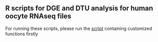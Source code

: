 ## R scripts for DGE and DTU analysis for human oocyte RNAseq files

For running these scripts, please run the [script](https://github.com/tf1993614/Pig-Human-RNAseq-analysis/tree/main/Customized%20R%20functions%20for%20analysis%20and%20graphing) containing customized functions firstly
